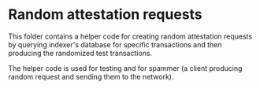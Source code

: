 # Random attestation requests

This folder contains a helper code for creating random attestation requests by querying indexer's database for specific transactions and then producing the randomized test transactions.

The helper code is used for testing and for spammer (a client producing random request and sending them to the network).
